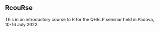 ## RcouRse

This in an introductory course to R for the QHELP seminar held in Padova, 10-16 July 2022. 

